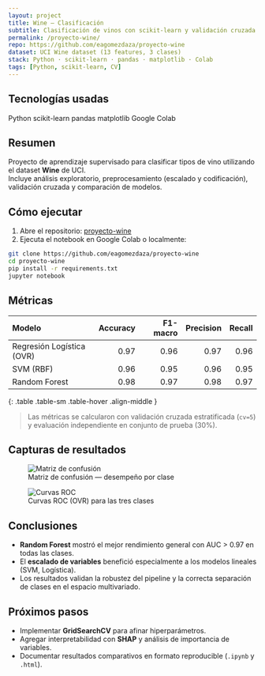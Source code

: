 ```yaml
---
layout: project
title: Wine — Clasificación
subtitle: Clasificación de vinos con scikit-learn y validación cruzada
permalink: /proyecto-wine/
repo: https://github.com/eagomezdaza/proyecto-wine
dataset: UCI Wine dataset (13 features, 3 clases)
stack: Python · scikit-learn · pandas · matplotlib · Colab
tags: [Python, scikit-learn, CV]
---
```


## Tecnologías usadas
<div class="d-flex flex-wrap gap-2 mb-3">
  <span class="badge bg-primary">Python</span>
  <span class="badge bg-info text-dark">scikit-learn</span>
  <span class="badge bg-secondary">pandas</span>
  <span class="badge bg-success">matplotlib</span>
  <span class="badge bg-dark">Google Colab</span>
</div>

## Resumen
Proyecto de aprendizaje supervisado para clasificar tipos de vino utilizando el dataset **Wine** de UCI.  
Incluye análisis exploratorio, preprocesamiento (escalado y codificación), validación cruzada y comparación de modelos.


## Cómo ejecutar
1. Abre el repositorio: <a href="https://github.com/eagomezdaza/proyecto-wine" target="_blank" rel="noopener">proyecto-wine</a>  
2. Ejecuta el notebook en Google Colab o localmente:

```bash
git clone https://github.com/eagomezdaza/proyecto-wine
cd proyecto-wine
pip install -r requirements.txt
jupyter notebook
```

## Métricas

<div class="table-responsive">

| Modelo                    | Accuracy | F1-macro | Precision | Recall |
|:--------------------------|---------:|---------:|----------:|-------:|
| Regresión Logística (OVR) | 0.97     | 0.96     | 0.97      | 0.96   |
| SVM (RBF)                 | 0.96     | 0.95     | 0.96      | 0.95   |
| Random Forest             | 0.98     | 0.97     | 0.98      | 0.97   |
{: .table .table-sm .table-hover .align-middle }

</div>

> Las métricas se calcularon con validación cruzada estratificada (`cv=5`) y evaluación independiente en conjunto de prueba (30%).


## Capturas de resultados

<div class="gallery row g-3">
  <div class="col-md-6">
    <figure class="figure w-100">
      <img class="img-fluid rounded shadow capture"
           src="{{ '/assets/images/wine/confusion-matrix.png' | relative_url }}"
           alt="Matriz de confusión" loading="lazy" decoding="async">
      <figcaption class="figure-caption">
        Matriz de confusión — desempeño por clase
      </figcaption>
    </figure>
  </div>

  <div class="col-md-6">
    <figure class="figure w-100">
      <img class="img-fluid rounded shadow capture"
           src="{{ '/assets/images/wine/roc-curves.png' | relative_url }}"
           alt="Curvas ROC" loading="lazy" decoding="async">
      <figcaption class="figure-caption">
        Curvas ROC (OVR) para las tres clases
      </figcaption>
    </figure>
  </div>
</div>

## Conclusiones
- **Random Forest** mostró el mejor rendimiento general con AUC > 0.97 en todas las clases.  
- El **escalado de variables** benefició especialmente a los modelos lineales (SVM, Logística).  
- Los resultados validan la robustez del pipeline y la correcta separación de clases en el espacio multivariado.


## Próximos pasos
- Implementar **GridSearchCV** para afinar hiperparámetros.  
- Agregar interpretabilidad con **SHAP** y análisis de importancia de variables.  
- Documentar resultados comparativos en formato reproducible (`.ipynb` y `.html`).


